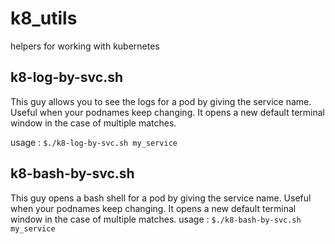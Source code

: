 # k8_utils
helpers for working with kubernetes



## k8-log-by-svc.sh
This guy allows you to see the logs for a pod by giving the service name.  Useful when your podnames keep changing. It opens a new default terminal window in the case of multiple matches.

usage : 
``$./k8-log-by-svc.sh my_service``


## k8-bash-by-svc.sh
This guy opens a bash shell for a pod by giving the service name.  Useful when your podnames keep changing. It opens a new default terminal window in the case of multiple matches.
usage : 
``$./k8-bash-by-svc.sh my_service``